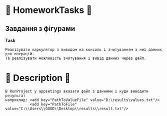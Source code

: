 # :orange_book: HomeworkTasks :orange_book:
## Завдання з фігурами
**Task**

    Реалізувати каркулятор з виводом на консоль і зчитуванням з неї данних для операцій.
    Та реалізувати можливість зчитування і вивід данних через файл.
# :blue_book: Description :blue_book:

    В RunProject у appsetings вказати файл з данними і куди виводити результат
    наприклад: <add key="PathToValueFile" value="D:\results\values.txt"/>
               <add key="PathToFile" value="C:\\Users\\GOOD\\Desktop\\results\\result.txt"/>
